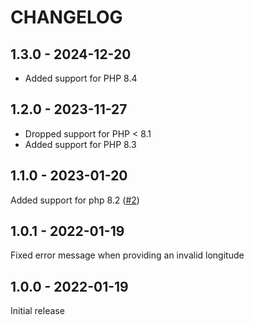 # CHANGELOG

## 1.3.0 - 2024-12-20

* Added support for PHP 8.4

## 1.2.0 - 2023-11-27

* Dropped support for PHP < 8.1
* Added support for PHP 8.3

## 1.1.0 - 2023-01-20

Added support for php 8.2 ([#2](https://github.com/beste/latlon-geohash-php/pull/2))

## 1.0.1 - 2022-01-19

Fixed error message when providing an invalid longitude

## 1.0.0 - 2022-01-19

Initial release

